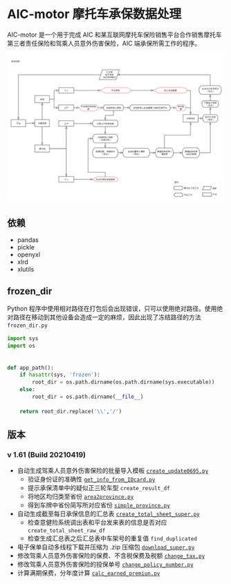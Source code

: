 # AIC-motor 摩托车承保数据处理

AIC-motor 是一个用于完成 AIC 和某互联网摩托车保险销售平台合作销售摩托车第三者责任保险和驾乘人员意外伤害保险，AIC 端承保所需工作的程序。



![AIC-承保操作流程](/env/承保操作流程.png)

## 依赖

- pandas
- pickle
- openyxl
- xlrd
- xlutils

## frozen_dir

Python 程序中使用相对路径在打包后会出现错误，只可以使用绝对路径。使用绝对路径在移动到其他设备会造成一定的麻烦，因此出现了冻结路径的方法 `frozen_dir.py`

```python
import sys
import os


def app_path():
    if hasattr(sys, 'frozen'):
        root_dir = os.path.dirname(os.path.dirname(sys.executable))
    else:
        root_dir = os.path.dirname(__file__)

    return root_dir.replace('\\','/')
```

## 版本

### v 1.61 (Build 20210419) 

- 自动生成驾乘人员意外伤害保险的批量导入模板 [`create_update0695.py`](https://github.com/mrmmmt/AIC-motor/blob/master/create_update0695.py)
  - 验证身份证的准确性 [`get_info_from_IDcard.py`](https://github.com/mrmmmt/AIC-motor/blob/master/get_info_from_IDcard.py)
  - 提示承保清单中的疑似正三轮车型 `create_result_df`
  - 将地区均归类至省份 [`area2province.py`](https://github.com/mrmmmt/AIC-motor/blob/master/area2province.py)
  - 得到车牌中省份简写所对应省份 [`simple_province.py`](https://github.com/mrmmmt/AIC-motor/blob/master/simple_province.py)
- 自动生成截至每日承保信息的汇总表 [`create_total_sheet_super.py`](https://github.com/mrmmmt/AIC-motor/blob/master/create_total_sheet_super.py)
  - 检查意健险系统调出表和平台发来表的信息是否对应 `create_total_sheet_raw_df`
  - 检查生成汇总表之后汇总表中车架号的重复值 `find_duplicated`
- 电子保单自动多线程下载并压缩为 .zip 压缩包 [`download_super.py`](https://github.com/mrmmmt/AIC-motor/blob/master/download_super.py)
- 修改驾乘人员意外伤害保险的保费、不含税保费及税额 [`change_tax.py`](https://github.com/mrmmmt/AIC-motor/blob/master/change_tax.py)
- 修改驾乘人员意外伤害保险的投保单号 [`change_policy_number.py`](https://github.com/mrmmmt/AIC-motor/blob/master/change_policy_number.py)
- 计算满期保费，分年度计算 [`calc_earned_premiun.py`](https://github.com/mrmmmt/AIC-motor/blob/master/calc_earned_premiun.py)


